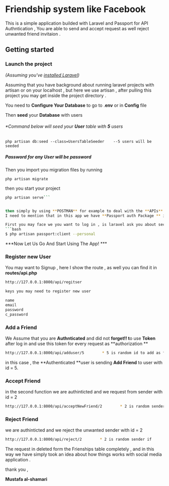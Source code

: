 # Friendship system like Facebook

This is a simple application builded with Laravel and Passport for API Authntication , You are able to send and accept request as well reject unwanted friend invitaion .

## Getting started

### Launch the project 

*(Assuming you've [installed Laravel](https://laravel.com/docs/5.5/installation))*

Assuming that you have background about running laravel projects with artisan or on your localhost , but here we use artisan , after pulling this project you may get inside the project directory .

You need to **Configure Your Database** to go to .**env** or in **Config** file 


Then **seed** your **Database** with users 

###### *Command below will seed your **User** table with **5** users
```
php artisan db:seed --class=UsersTableSeeder    --5 users will be seeded

```


##### Password for any User will be password 



Then you import you migration files by running 

```
php artisan migrate
```

then you start your project 

``` bash
php artisan serve```


then simply by using **POSTMAN** for example to deal with the **APIs**
I need to mention that in this app we have **Passport auth Package ** installed ,  so you may need previous knowlege inorder to use it , 

First you may face we you want to log in , is laravel ask you about secret key is not there so you may run this line below 
```bash
$ php artisan passport:client --personal

```

***Now Let Us Go And Start Using The App! ***



### Register new User 

You may want to Signup , here I show the route , 
as well you can find it in **routes/api.php**

```bash
http://127.0.0.1:8000/api/regitser      

```
```bash
keys you may need to register new user 

name
email   
password 
c_password 

```



### Add a Friend 

We Assume that you are **Authnticated** and did not **forget!! t**o use **Token** after 
log in and use this token for every request as **authorization **

```bash
http://127.0.0.1:8000/api/adduser/5        * 5 is random id to add as friend

```
in this case , the **Authenticated **user is sending **Add Friend** to user with id = 5.

### Accept Friend 

in the second function we are authinticted and we request from sender 
with id = 2 

```bash
http://127.0.0.1:8000/api/acceptNewFriend/2        * 2 is random sender if

```

### Reject Friend 

 we are authinticted and we reject the unwanted sender 
with id = 2 

```bash
http://127.0.0.1:8000/api/reject/2        * 2 is random sender if

```

The request in deleted form the Frienships table completely ,
and in this way we have simply took an idea about how things works 
with social media application .

thank you ,

**Mustafa al-shamari**






